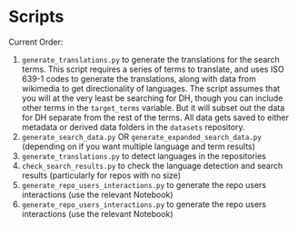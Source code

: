 # Scripts

Current Order:

1. `generate_translations.py` to generate the translations for the search terms.
   This script requires a series of terms to translate, and uses ISO 639-1 codes to generate the translations, along with data from wikimedia to get directionality of languages. The script assumes that you will at the very least be searching for DH, though you can include other terms in the `target_terms` variable. But it will subset out the data for DH separate from the rest of the terms. All data gets saved to either metadata or derived data folders in the `datasets` repository.
2. `generate_search_data.py` OR `generate_expanded_search_data.py` (depending on if you want multiple language and term results)
3. `generate_translations.py` to detect languages in the repositories
4. `check_search_results.py` to check the language detection and search results (particularly for repos with no size)
5. `generate_repo_users_interactions.py` to generate the repo users interactions (use the relevant Notebook)
6. `generate_repo_users_interactions.py` to generate the repo users interactions (use the relevant Notebook)